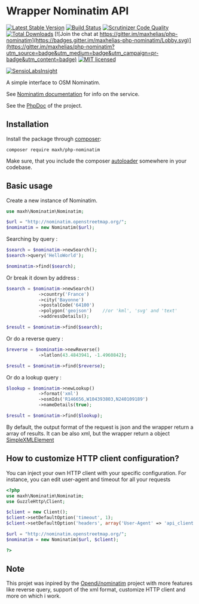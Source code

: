 Wrapper Nominatim API
================

[![Latest Stable Version](https://poser.pugx.org/maxh/php-nominatim/v/stable)](https://packagist.org/packages/maxh/php-nominatim)
[![Build Status](https://travis-ci.org/maxhelias/php-nominatim.svg?branch=master)](https://travis-ci.org/maxhelias/php-nominatim)
[![Scrutinizer Code Quality](https://scrutinizer-ci.com/g/maxhelias/php-nominatim/badges/quality-score.png?b=master)](https://scrutinizer-ci.com/g/maxhelias/php-nominatim/?branch=master)
[![Total Downloads](https://poser.pugx.org/maxh/php-nominatim/downloads)](https://packagist.org/packages/maxh/php-nominatim)
[![Join the chat at https://gitter.im/maxhelias/php-nominatim](https://badges.gitter.im/maxhelias-php-nominatim/Lobby.svg)](https://gitter.im/maxhelias/php-nominatim?utm_source=badge&utm_medium=badge&utm_campaign=pr-badge&utm_content=badge)
[![MIT licensed](https://img.shields.io/badge/license-MIT-blue.svg)](https://github.com/maxhelias/php-nominatim/blob/master/LICENSE)

[![SensioLabsInsight](https://insight.sensiolabs.com/projects/c54e5519-01fd-4855-980f-3a28c5f6ff12/big.png)](https://insight.sensiolabs.com/projects/c54e5519-01fd-4855-980f-3a28c5f6ff12)

A simple interface to OSM Nominatim.


See [Nominatim documentation](http://wiki.openstreetmap.org/wiki/Nominatim) for info on the service.

See the [PhpDoc](https://maxhelias.github.io/php-nominatim/) of the project.

Installation
------------

Install the package through [composer](http://getcomposer.org):

```
composer require maxh/php-nominatim
```

Make sure, that you include the composer [autoloader](https://getcomposer.org/doc/01-basic-usage.md#autoloading)
somewhere in your codebase.

Basic usage
-----------

Create a new instance of Nominatim.

```php
use maxh\Nominatim\Nominatim;

$url = "http://nominatim.openstreetmap.org/";
$nominatim = new Nominatim($url);
```

Searching by query :

```php
$search = $nominatim->newSearch();
$search->query('HelloWorld');

$nominatim->find($search);
```

Or break it down by address :

```php
$search = $nominatim->newSearch()
            ->country('France')
            ->city('Bayonne')
            ->postalCode('64100')
            ->polygon('geojson')    //or 'kml', 'svg' and 'text'
            ->addressDetails();

$result = $nominatim->find($search);
```

Or do a reverse query :

```php
$reverse = $nominatim->newReverse()
            ->latlon(43.4843941, -1.4960842);

$result = $nominatim->find($reverse);
```

Or do a lookup query :

```php
$lookup = $nominatim->newLookup()
            ->format('xml')
            ->osmIds('R146656,W104393803,N240109189')
            ->nameDetails(true);

$result = $nominatim->find($lookup);
```

By default, the output format of the request is json and the wrapper return a array of results. 
It can be also xml, but the wrapper return a object [SimpleXMLElement](http://php.net/manual/fr/simplexml.examples-basic.php)

How to customize HTTP client configuration?
-------------------------------------------

You can inject your own HTTP client with your specific configuration. For instance, you can edit user-agent and timeout for all your requests

```php
<?php
use maxh\Nominatim\Nominatim;
use GuzzleHttp\Client;

$client = new Client();
$client->setDefaultOption('timeout', 1);
$client->setDefaultOption('headers', array('User-Agent' => 'api_client') );

$url = "http://nominatim.openstreetmap.org/";
$nominatim = new Nominatim($url, $client);

?>
```

Note
----

This projet was inpired by the [Opendi/nominatim](https://github.com/opendi/nominatim) project with more features like reverse query, support of the xml format, customize HTTP client and more on which i work.
